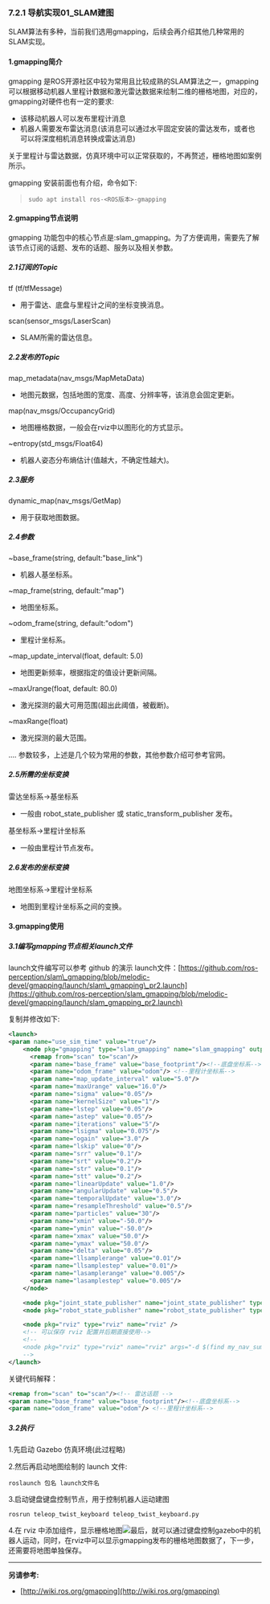### 7.2.1 导航实现01\_SLAM建图

SLAM算法有多种，当前我们选用gmapping，后续会再介绍其他几种常用的SLAM实现。

#### 1.gmapping简介

gmapping 是ROS开源社区中较为常用且比较成熟的SLAM算法之一，gmapping可以根据移动机器人里程计数据和激光雷达数据来绘制二维的栅格地图，对应的，gmapping对硬件也有一定的要求:

* 该移动机器人可以发布里程计消息
* 机器人需要发布雷达消息\(该消息可以通过水平固定安装的雷达发布，或者也可以将深度相机消息转换成雷达消息\)

关于里程计与雷达数据，仿真环境中可以正常获取的，不再赘述，栅格地图如案例所示。

gmapping 安装前面也有介绍，命令如下:

> `sudo apt install ros-<ROS版本>-gmapping`

#### 2.gmapping节点说明

gmapping 功能包中的核心节点是:slam\_gmapping。为了方便调用，需要先了解该节点订阅的话题、发布的话题、服务以及相关参数。

##### 2.1订阅的Topic

tf \(tf/tfMessage\)

* 用于雷达、底盘与里程计之间的坐标变换消息。

scan\(sensor\_msgs/LaserScan\)

* SLAM所需的雷达信息。

##### 2.2发布的Topic

map\_metadata\(nav\_msgs/MapMetaData\)

* 地图元数据，包括地图的宽度、高度、分辨率等，该消息会固定更新。

map\(nav\_msgs/OccupancyGrid\)

* 地图栅格数据，一般会在rviz中以图形化的方式显示。

~entropy\(std\_msgs/Float64\)

* 机器人姿态分布熵估计\(值越大，不确定性越大\)。

##### 2.3服务

dynamic\_map\(nav\_msgs/GetMap\)

* 用于获取地图数据。

##### 2.4参数

~base\_frame\(string, default:"base\_link"\)

* 机器人基坐标系。

~map\_frame\(string, default:"map"\)

* 地图坐标系。

~odom\_frame\(string, default:"odom"\)

* 里程计坐标系。

~map\_update\_interval\(float, default: 5.0\)

* 地图更新频率，根据指定的值设计更新间隔。

~maxUrange\(float, default: 80.0\)

* 激光探测的最大可用范围\(超出此阈值，被截断\)。

~maxRange\(float\)

* 激光探测的最大范围。

.... 参数较多，上述是几个较为常用的参数，其他参数介绍可参考官网。

##### 2.5所需的坐标变换

雷达坐标系→基坐标系

* 一般由 robot\_state\_publisher 或 static\_transform\_publisher 发布。

基坐标系→里程计坐标系

* 一般由里程计节点发布。

##### 2.6发布的坐标变换

地图坐标系→里程计坐标系

* 地图到里程计坐标系之间的变换。

#### 3.gmapping使用

##### 3.1编写gmapping节点相关launch文件

launch文件编写可以参考 github 的演示 launch文件：[https://github.com/ros-perception/slam\_gmapping/blob/melodic-devel/gmapping/launch/slam\_gmapping\_pr2.launch](https://github.com/ros-perception/slam_gmapping/blob/melodic-devel/gmapping/launch/slam_gmapping_pr2.launch)

复制并修改如下:

```xml
<launch>
<param name="use_sim_time" value="true"/>
    <node pkg="gmapping" type="slam_gmapping" name="slam_gmapping" output="screen">
      <remap from="scan" to="scan"/>
      <param name="base_frame" value="base_footprint"/><!--底盘坐标系-->
      <param name="odom_frame" value="odom"/> <!--里程计坐标系-->
      <param name="map_update_interval" value="5.0"/>
      <param name="maxUrange" value="16.0"/>
      <param name="sigma" value="0.05"/>
      <param name="kernelSize" value="1"/>
      <param name="lstep" value="0.05"/>
      <param name="astep" value="0.05"/>
      <param name="iterations" value="5"/>
      <param name="lsigma" value="0.075"/>
      <param name="ogain" value="3.0"/>
      <param name="lskip" value="0"/>
      <param name="srr" value="0.1"/>
      <param name="srt" value="0.2"/>
      <param name="str" value="0.1"/>
      <param name="stt" value="0.2"/>
      <param name="linearUpdate" value="1.0"/>
      <param name="angularUpdate" value="0.5"/>
      <param name="temporalUpdate" value="3.0"/>
      <param name="resampleThreshold" value="0.5"/>
      <param name="particles" value="30"/>
      <param name="xmin" value="-50.0"/>
      <param name="ymin" value="-50.0"/>
      <param name="xmax" value="50.0"/>
      <param name="ymax" value="50.0"/>
      <param name="delta" value="0.05"/>
      <param name="llsamplerange" value="0.01"/>
      <param name="llsamplestep" value="0.01"/>
      <param name="lasamplerange" value="0.005"/>
      <param name="lasamplestep" value="0.005"/>
    </node>

    <node pkg="joint_state_publisher" name="joint_state_publisher" type="joint_state_publisher" />
    <node pkg="robot_state_publisher" name="robot_state_publisher" type="robot_state_publisher" />

    <node pkg="rviz" type="rviz" name="rviz" />
    <!-- 可以保存 rviz 配置并后期直接使用-->
    <!--
    <node pkg="rviz" type="rviz" name="rviz" args="-d $(find my_nav_sum)/rviz/gmapping.rviz"/>
    -->
</launch>
```

关键代码解释：

```xml
<remap from="scan" to="scan"/><!-- 雷达话题 -->
<param name="base_frame" value="base_footprint"/><!--底盘坐标系-->
<param name="odom_frame" value="odom"/> <!--里程计坐标系-->
```

##### 3.2执行

1.先启动 Gazebo 仿真环境\(此过程略\)

2.然后再启动地图绘制的 launch 文件:

`roslaunch 包名 launch文件名`

3.启动键盘键盘控制节点，用于控制机器人运动建图

`rosrun teleop_twist_keyboard teleop_twist_keyboard.py`

4.在 rviz 中添加组件，显示栅格地图![](/assets/slam演示.PNG)最后，就可以通过键盘控制gazebo中的机器人运动，同时，在rviz中可以显示gmapping发布的栅格地图数据了，下一步，还需要将地图单独保存。

---

**另请参考:**

* [http://wiki.ros.org/gmapping](http://wiki.ros.org/gmapping)



